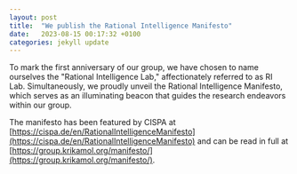 ```yaml
---
layout: post
title:  "We publish the Rational Intelligence Manifesto"
date:   2023-08-15 00:17:32 +0100
categories: jekyll update
---
```


To mark the first anniversary of our group, we have chosen to name ourselves the "Rational Intelligence Lab," affectionately referred to as RI Lab. Simultaneously, we proudly unveil the Rational Intelligence Manifesto, which serves as an illuminating beacon that guides the research endeavors within our group. 

The manifesto has been featured by CISPA at [https://cispa.de/en/RationalIntelligenceManifesto](https://cispa.de/en/RationalIntelligenceManifesto) and can be read in full at [https://group.krikamol.org/manifesto/](https://group.krikamol.org/manifesto/).
